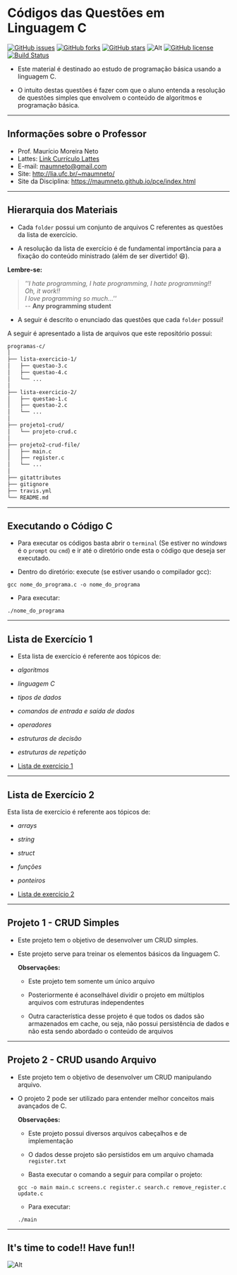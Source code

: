 # **Códigos das Questões em Linguagem C**

[![GitHub issues](https://img.shields.io/github/issues/maumneto/programas-c)](https://github.com/maumneto/programas-c/issues)
[![GitHub forks](https://img.shields.io/github/forks/maumneto/programas-c)](https://github.com/maumneto/programas-c/network)
[![GitHub stars](https://img.shields.io/github/stars/maumneto/programas-c)](https://github.com/maumneto/programas-c/stargazers)
![Alt](https://img.shields.io/badge/version-v1.0.3-orange)
[![GitHub license](https://img.shields.io/github/license/maumneto/programas-c)](https://github.com/maumneto/programas-c/blob/master/LICENSE)
[![Build Status](https://travis-ci.com/maumneto/programas-c.svg?branch=master)](https://travis-ci.com/maumneto/programas-c)

- Este material é destinado ao estudo de programação básica usando a linguagem C.

- O intuito destas questões é fazer com que o aluno entenda a resolução de questões simples que envolvem o conteúdo de algoritmos e programação básica.

----

## **Informações sobre o Professor**

- Prof. Maurício Moreira Neto
- Lattes: [Link Currículo Lattes](http://lattes.cnpq.br/7534400645876830)
- E-mail: <maumneto@gmail.com>
- Site: <http://lia.ufc.br/~maumneto/>
- Site da Disciplina: <https://maumneto.github.io/pce/index.html>

----

## **Hierarquia dos Materiais**

- Cada `folder` possui um conjunto de arquivos C referentes as questões da lista de exercício.

- A resolução da lista de exercício é de fundamental importância para a fixação do conteúdo ministrado (além de ser divertido! :smile:).

**Lembre-se:**

>_''I hate programming, I hate programming, I hate programming!!_\
>_Oh, it work!!_\
>_I love programming so much...''_\
> -- **Any programming student**

- A seguir é descrito o enunciado das questões que cada `folder` possui!

 A seguir é apresentado a lista de arquivos que este repositório possui:

```bash
programas-c/
│
├── lista-exercicio-1/
│   ├── questao-3.c
│   ├── questao-4.c
│   └── ...
│
├── lista-exercicio-2/
│   ├── questao-1.c
│   ├── questao-2.c
│   └── ...
│
├── projeto1-crud/
│   └── projeto-crud.c
│
├── projeto2-crud-file/
│   ├── main.c
│   ├── register.c
│   └── ...
│
├── gitattributes
├── gitignore
├── travis.yml
└── README.md
```

----

## **Executando o Código C**

- Para executar os códigos basta abrir o `terminal` (Se estiver no *windows* é o `prompt` ou `cmd`) e ir até o diretório onde esta o código que deseja ser executado.

- Dentro do diretório: execute (se estiver usando o compilador gcc):
  
```console
gcc nome_do_programa.c -o nome_do_programa
```

- Para executar:
  
```console
./nome_do_programa
```

----

## **Lista de Exercício 1**

- Esta lista de exercício é referente aos tópicos de:

- _algoritmos_
- _linguagem C_
- _tipos de dados_
- _comandos de entrada e saída de dados_
- _operadores_
- _estruturas de decisão_
- _estruturas de repetição_

- [Lista de exercício 1](markdown/lista-exercicio-1.md)

----

## **Lista de Exercício 2**

Esta lista de exercício é referente aos tópicos de:

- _arrays_
- _string_
- _struct_
- _funções_
- _ponteiros_
  
- [Lista de exercício 2](markdown/lista-exercicio-2.md)

----

## **Projeto 1 - CRUD Simples**
  
- Este projeto tem o objetivo de desenvolver um CRUD simples.

- Este projeto serve para treinar os elementos básicos da linguagem C.
  
  **Observações:**
  - Este projeto tem somente um único arquivo
  
  - Posteriormente é aconselhável dividir o projeto em múltiplos arquivos com estruturas independentes
  
  - Outra característica desse projeto é que todos os dados são armazenados em cache, ou seja, não possui persistência de dados e não esta sendo abordado o conteúdo de arquivos

----

## **Projeto 2 - CRUD usando Arquivo**

- Este projeto tem o objetivo de desenvolver um CRUD manipulando arquivo.

- O projeto 2 pode ser utilizado para entender melhor conceitos mais avançados de C.

  **Observações:**
  - Este projeto possui diversos arquivos cabeçalhos e de implementação

  - O dados desse projeto são persistidos em um arquivo chamada `register.txt`

  - Basta executar o comando a seguir para compilar o projeto:

  ```console
  gcc -o main main.c screens.c register.c search.c remove_register.c update.c
  ```

  - Para executar:
  
  ```console
  ./main
  ```
  
----

## **It's time to code!! Have fun!!**

![Alt](https://media.giphy.com/media/ZVik7pBtu9dNS/giphy.gif)
